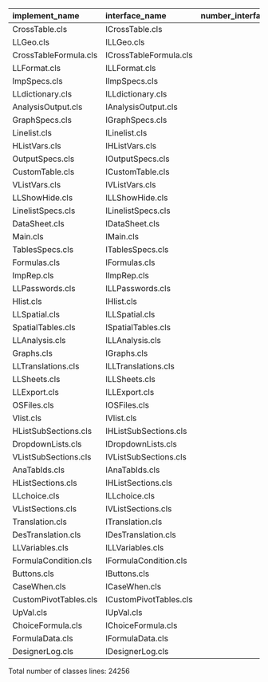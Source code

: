 

|implement_name        |interface_name         | number_interface_lines| number_implement_lines| tot_number_lines|
|:---------------------|:----------------------|----------------------:|----------------------:|----------------:|
|CrossTable.cls        |ICrossTable.cls        |                     56|                   1393|             1449|
|LLGeo.cls             |ILLGeo.cls             |                     88|                   1073|             1161|
|CrossTableFormula.cls |ICrossTableFormula.cls |                     21|                   1060|             1081|
|LLFormat.cls          |ILLFormat.cls          |                     85|                    886|              971|
|ImpSpecs.cls          |IImpSpecs.cls          |                     32|                    923|              955|
|LLdictionary.cls      |ILLdictionary.cls      |                     78|                    800|              878|
|AnalysisOutput.cls    |IAnalysisOutput.cls    |                     25|                    809|              834|
|GraphSpecs.cls        |IGraphSpecs.cls        |                     45|                    776|              821|
|Linelist.cls          |ILinelist.cls          |                     46|                    765|              811|
|HListVars.cls         |IHListVars.cls         |                     21|                    784|              805|
|OutputSpecs.cls       |IOutputSpecs.cls       |                     26|                    778|              804|
|CustomTable.cls       |ICustomTable.cls       |                     51|                    670|              721|
|VListVars.cls         |IVListVars.cls         |                     20|                    655|              675|
|LLShowHide.cls        |ILLShowHide.cls        |                     30|                    618|              648|
|LinelistSpecs.cls     |ILinelistSpecs.cls     |                     48|                    597|              645|
|DataSheet.cls         |IDataSheet.cls         |                     69|                    555|              624|
|Main.cls              |IMain.cls              |                     42|                    513|              555|
|TablesSpecs.cls       |ITablesSpecs.cls       |                     53|                    476|              529|
|Formulas.cls          |IFormulas.cls          |                     37|                    488|              525|
|ImpRep.cls            |IImpRep.cls            |                     54|                    414|              468|
|LLPasswords.cls       |ILLPasswords.cls       |                     47|                    413|              460|
|Hlist.cls             |IHlist.cls             |                     20|                    438|              458|
|LLSpatial.cls         |ILLSpatial.cls         |                     31|                    411|              442|
|SpatialTables.cls     |ISpatialTables.cls     |                     20|                    419|              439|
|LLAnalysis.cls        |ILLAnalysis.cls        |                     26|                    399|              425|
|Graphs.cls            |IGraphs.cls            |                     42|                    368|              410|
|LLTranslations.cls    |ILLTranslations.cls    |                     31|                    335|              366|
|LLSheets.cls          |ILLSheets.cls          |                     48|                    288|              336|
|LLExport.cls          |ILLExport.cls          |                     49|                    259|              308|
|OSFiles.cls           |IOSFiles.cls           |                     37|                    268|              305|
|Vlist.cls             |IVlist.cls             |                     23|                    282|              305|
|HListSubSections.cls  |IHListSubSections.cls  |                     26|                    272|              298|
|DropdownLists.cls     |IDropdownLists.cls     |                     31|                    265|              296|
|VListSubSections.cls  |IVListSubSections.cls  |                     26|                    268|              294|
|AnaTabIds.cls         |IAnaTabIds.cls         |                     19|                    272|              291|
|HListSections.cls     |IHListSections.cls     |                     29|                    260|              289|
|LLchoice.cls          |ILLchoice.cls          |                     45|                    237|              282|
|VListSections.cls     |IVListSections.cls     |                     27|                    249|              276|
|Translation.cls       |ITranslation.cls       |                     28|                    229|              257|
|DesTranslation.cls    |IDesTranslation.cls    |                     23|                    224|              247|
|LLVariables.cls       |ILLVariables.cls       |                     38|                    191|              229|
|FormulaCondition.cls  |IFormulaCondition.cls  |                     27|                    186|              213|
|Buttons.cls           |IButtons.cls           |                     26|                    185|              211|
|CaseWhen.cls          |ICaseWhen.cls          |                     22|                    172|              194|
|CustomPivotTables.cls |ICustomPivotTables.cls |                     27|                    142|              169|
|UpVal.cls             |IUpVal.cls             |                     24|                    134|              158|
|ChoiceFormula.cls     |IChoiceFormula.cls     |                     34|                    123|              157|
|FormulaData.cls       |IFormulaData.cls       |                     21|                    124|              145|
|DesignerLog.cls       |IDesignerLog.cls       |                     18|                     18|               36|


Total number of classes lines: 24256
